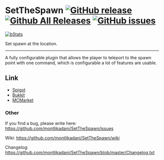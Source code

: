 # SetTheSpawn [![GitHub release](https://img.shields.io/github/release/montlikadani/SetTheSpawn.svg)](https://github.com/montlikadani/SetTheSpawn/releases) [![Github All Releases](https://img.shields.io/github/downloads/montlikadani/RageMode/total.svg)](https://github.com/montlikadani/RageMode/releases) [![GitHub issues](https://img.shields.io/github/issues/montlikadani/SetTheSpawn.svg)](https://github.com/montlikadani/SetTheSpawn/issues)

[![bStats](https://img.shields.io/badge/bStats-1.4-brightgreen.svg)](https://bstats.org/plugin/bukkit/SetTheSpawn)

Set spawn at the location.
***

A fully configurable plugin that allows the player to teleport to the spawn point with one command, which is configurable a lot of features are usable.

## Link
* [Spigot](https://www.spigotmc.org/resources/48992/)
* [Bukkit](https://dev.bukkit.org/projects/setthespawn)
* [MCMarket](https://www.mc-market.org/resources/5799/)

### Other
If you find a bug, please write here: https://github.com/montlikadani/SetTheSpawn/issues

Wiki: https://github.com/montlikadani/SetTheSpawn/wiki

Changelog: https://github.com/montlikadani/SetTheSpawn/blob/master/Changelog.txt
